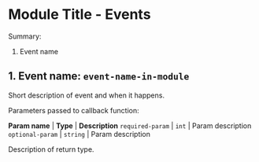 # Module Title - Events

Summary:

1. Event name


## 1. Event name: `event-name-in-module`

Short description of event and when it happens.

Parameters passed to callback function:

**Param name**   | **Type** | **Description**
`required-param` | `int`    | Param description
`optional-param` | `string` | Param description

Description of return type.
